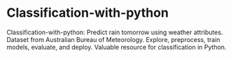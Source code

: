 # Classification-with-python
 Classification-with-python: Predict rain tomorrow using weather attributes. Dataset from Australian Bureau of Meteorology. Explore, preprocess, train models, evaluate, and deploy. Valuable resource for classification in Python.
